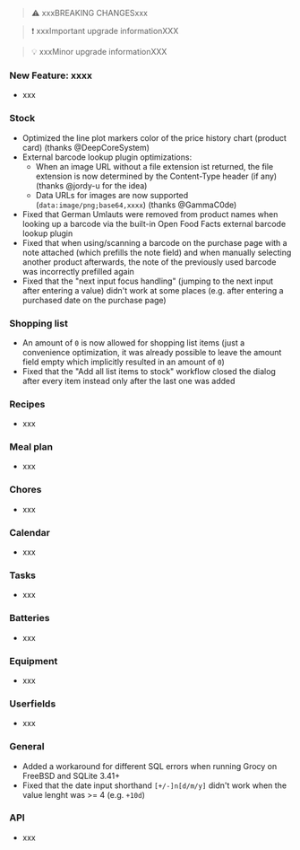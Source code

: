 > ⚠️ xxxBREAKING CHANGESxxx

> ❗ xxxImportant upgrade informationXXX

> 💡 xxxMinor upgrade informationXXX

### New Feature: xxxx

- xxx

### Stock

- Optimized the line plot markers color of the price history chart (product card) (thanks @DeepCoreSystem)
- External barcode lookup plugin optimizations:
  - When an image URL without a file extension ist returned, the file extension is now determined by the Content-Type header (if any) (thanks @jordy-u for the idea)
  - Data URLs for images are now supported (`data:image/png;base64,xxxx`) (thanks @GammaC0de)
- Fixed that German Umlauts were removed from product names when looking up a barcode via the built-in Open Food Facts external barcode lookup plugin
- Fixed that when using/scanning a barcode on the purchase page with a note attached (which prefills the note field) and when manually selecting another product afterwards, the note of the previously used barcode was incorrectly prefilled again
- Fixed that the "next input focus handling" (jumping to the next input after entering a value) didn't work at some places (e.g. after entering a purchased date on the purchase page)

### Shopping list

- An amount of `0` is now allowed for shopping list items (just a convenience optimization, it was already possible to leave the amount field empty which implicitly resulted in an amount of `0`)
- Fixed that the "Add all list items to stock" workflow closed the dialog after every item instead only after the last one was added

### Recipes

- xxx

### Meal plan

- xxx

### Chores

- xxx

### Calendar

- xxx

### Tasks

- xxx

### Batteries

- xxx

### Equipment

- xxx

### Userfields

- xxx

### General

- Added a workaround for different SQL errors when running Grocy on FreeBSD and SQLite 3.41+
- Fixed that the date input shorthand `[+/-]n[d/m/y]` didn't work when the value lenght was >= 4 (e.g. `+10d`)

### API

- xxx
